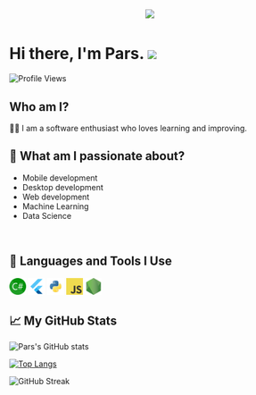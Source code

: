 
<h1 align="center">
  <a href="https://git.io/typing-svg">
    <img src="https://readme-typing-svg.herokuapp.com/?lines=Hello!+👋;I+am+Pars.&center=true&size=25">
  </a>
</h1>

# Hi there, I'm Pars. <img src="https://user-images.githubusercontent.com/42378118/110234147-e3259600-7f4e-11eb-95be-0c4047144dea.gif" width="30">

![Profile Views](https://komarev.com/ghpvc/?username=ParsK90&color=brightgreen)

## Who am I?

👨‍💻 I am a software enthusiast who loves learning and improving.

## 🌱 What am I passionate about?

* Mobile development
* Desktop development
* Web development
* Machine Learning
* Data Science

<br />

## 🔧 Languages and Tools I Use

<code><img height="30" src="https://raw.githubusercontent.com/github/explore/master/topics/csharp/csharp.png"></code>
<code><img height="30" src="https://raw.githubusercontent.com/github/explore/master/topics/flutter/flutter.png"></code>
<code><img height="30" src="https://raw.githubusercontent.com/github/explore/master/topics/python/python.png"></code>
<code><img height="30" src="https://raw.githubusercontent.com/github/explore/master/topics/javascript/javascript.png"></code>
<code><img height="30" src="https://raw.githubusercontent.com/github/explore/master/topics/nodejs/nodejs.png"></code>

## 📈 My GitHub Stats

![Pars's GitHub stats](https://github-readme-stats.vercel.app/api?username=ParsK90&show_icons=true&theme=radical)

[![Top Langs](https://github-readme-stats.vercel.app/api/top-langs/?username=ParsK90&layout=compact)](https://github.com/anuraghazra/github-readme-stats)

![GitHub Streak](https://github-readme-streak-stats.herokuapp.com/?user=ParsK90&theme=dark)
